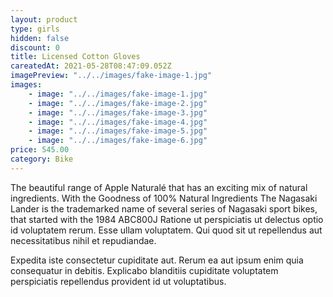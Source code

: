 ```yaml
---
layout: product
type: girls
hidden: false
discount: 0
title: Licensed Cotton Gloves
careatedAt: 2021-05-28T08:47:09.052Z
imagePreview: "../../images/fake-image-1.jpg"
images:
    - image: "../../images/fake-image-1.jpg"
    - image: "../../images/fake-image-2.jpg"
    - image: "../../images/fake-image-3.jpg"
    - image: "../../images/fake-image-4.jpg"
    - image: "../../images/fake-image-5.jpg"
    - image: "../../images/fake-image-6.jpg"
price: 545.00
category: Bike
---
```

The beautiful range of Apple Naturalé that has an exciting mix of natural ingredients. With the Goodness of 100% Natural Ingredients
The Nagasaki Lander is the trademarked name of several series of Nagasaki sport bikes, that started with the 1984 ABC800J
Ratione ut perspiciatis ut delectus optio id voluptatem rerum. Esse ullam voluptatem. Qui quod sit ut repellendus aut necessitatibus nihil et repudiandae.
 Expedita iste consectetur cupiditate aut. Rerum ea aut ipsum enim quia consequatur in debitis. Explicabo blanditiis cupiditate voluptatem perspiciatis repellendus provident id ut voluptatibus.
